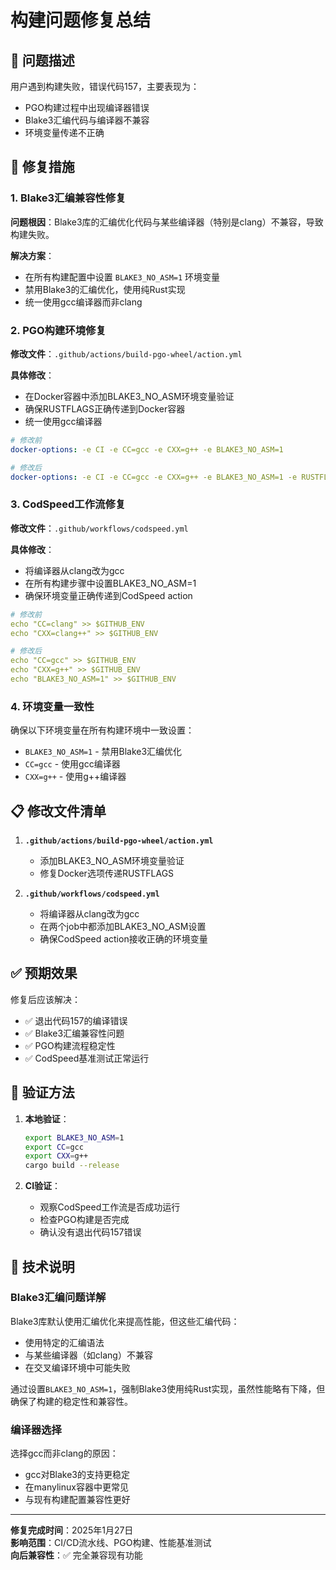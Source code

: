 # 构建问题修复总结

## 🚨 问题描述

用户遇到构建失败，错误代码157，主要表现为：
- PGO构建过程中出现编译器错误
- Blake3汇编代码与编译器不兼容
- 环境变量传递不正确

## 🔧 修复措施

### 1. Blake3汇编兼容性修复

**问题根因**：Blake3库的汇编优化代码与某些编译器（特别是clang）不兼容，导致构建失败。

**解决方案**：
- 在所有构建配置中设置 `BLAKE3_NO_ASM=1` 环境变量
- 禁用Blake3的汇编优化，使用纯Rust实现
- 统一使用gcc编译器而非clang

### 2. PGO构建环境修复

**修改文件**：`.github/actions/build-pgo-wheel/action.yml`

**具体修改**：
- 在Docker容器中添加BLAKE3_NO_ASM环境变量验证
- 确保RUSTFLAGS正确传递到Docker容器
- 统一使用gcc编译器

```yaml
# 修改前
docker-options: -e CI -e CC=gcc -e CXX=g++ -e BLAKE3_NO_ASM=1

# 修改后  
docker-options: -e CI -e CC=gcc -e CXX=g++ -e BLAKE3_NO_ASM=1 -e RUSTFLAGS
```

### 3. CodSpeed工作流修复

**修改文件**：`.github/workflows/codspeed.yml`

**具体修改**：
- 将编译器从clang改为gcc
- 在所有构建步骤中设置BLAKE3_NO_ASM=1
- 确保环境变量正确传递到CodSpeed action

```yaml
# 修改前
echo "CC=clang" >> $GITHUB_ENV
echo "CXX=clang++" >> $GITHUB_ENV

# 修改后
echo "CC=gcc" >> $GITHUB_ENV  
echo "CXX=g++" >> $GITHUB_ENV
echo "BLAKE3_NO_ASM=1" >> $GITHUB_ENV
```

### 4. 环境变量一致性

确保以下环境变量在所有构建环境中一致设置：
- `BLAKE3_NO_ASM=1` - 禁用Blake3汇编优化
- `CC=gcc` - 使用gcc编译器
- `CXX=g++` - 使用g++编译器

## 📋 修改文件清单

1. **`.github/actions/build-pgo-wheel/action.yml`**
   - 添加BLAKE3_NO_ASM环境变量验证
   - 修复Docker选项传递RUSTFLAGS

2. **`.github/workflows/codspeed.yml`**
   - 将编译器从clang改为gcc
   - 在两个job中都添加BLAKE3_NO_ASM设置
   - 确保CodSpeed action接收正确的环境变量

## ✅ 预期效果

修复后应该解决：
- ✅ 退出代码157的编译错误
- ✅ Blake3汇编兼容性问题
- ✅ PGO构建流程稳定性
- ✅ CodSpeed基准测试正常运行

## 🧪 验证方法

1. **本地验证**：
   ```bash
   export BLAKE3_NO_ASM=1
   export CC=gcc
   export CXX=g++
   cargo build --release
   ```

2. **CI验证**：
   - 观察CodSpeed工作流是否成功运行
   - 检查PGO构建是否完成
   - 确认没有退出代码157错误

## 📝 技术说明

### Blake3汇编问题详解

Blake3库默认使用汇编优化来提高性能，但这些汇编代码：
- 使用特定的汇编语法
- 与某些编译器（如clang）不兼容
- 在交叉编译环境中可能失败

通过设置`BLAKE3_NO_ASM=1`，强制Blake3使用纯Rust实现，虽然性能略有下降，但确保了构建的稳定性和兼容性。

### 编译器选择

选择gcc而非clang的原因：
- gcc对Blake3的支持更稳定
- 在manylinux容器中更常见
- 与现有构建配置兼容性更好

---

**修复完成时间**：2025年1月27日  
**影响范围**：CI/CD流水线、PGO构建、性能基准测试  
**向后兼容性**：✅ 完全兼容现有功能
